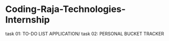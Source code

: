 # Coding-Raja-Technologies-Internship
task 01: TO-DO LIST APPLICATION/
task 02: PERSONAL BUCKET TRACKER

